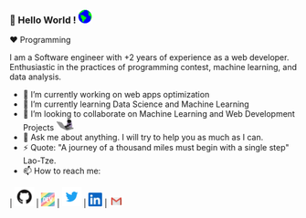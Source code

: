
### 👋 Hello World !  <img src="https://github.com/sebaslherrera/sebaslherrera/blob/master/media/Earth.gif" width="24px">
  
:heart: Programming
  
I am a Software engineer with +2 years of experience as a web developer. Enthusiastic in the practices of programming contest, machine learning, and data analysis. 

- 🔭 I’m currently working on web apps optimization
- 🌱 I’m currently learning Data Science and Machine Learning
- 👯 I’m looking to collaborate on Machine Learning and Web Development Projects <img src="https://github.com/sebaslherrera/sebaslherrera/blob/master/media/giphy.webp" width="30">
- 💬 Ask me about anything. I will try to help you as much as I can.
- ⚡ Quote: "A journey of a thousand miles must begin with a single step" Lao-Tze.
- 📫 How to reach me:

| [<img src="https://github.com/sebaslherrera/sebaslherrera/blob/master/media/github.png" alt="github logo" width="34">](https://github.com/sebaslherrera) |  [<img src="https://github.com/sebaslherrera/sebaslherrera/blob/master/media/dev.png" alt="dev logo" width="24">](https://dev.to/sebaslherrera) |  [<img src="https://github.com/sebaslherrera/sebaslherrera/blob/master/media/twitter.png" alt="twitter logo" width="34">](https://twitter.com/sebaslherrera) |  [<img src="https://github.com/sebaslherrera/sebaslherrera/blob/master/media/linkedin.jpeg" alt="linkedin logo" width="24">](https://www.linkedin.com/in/sebaslherrera/) |  [<img src="https://github.com/sebaslherrera/sebaslherrera/blob/master/media/gmail.jpeg" alt="gmail logo" width="24">](mailto:sebaslhdev@gmail.com)


<!--
**sebaslherrera/sebaslherrera** is a ✨ _special_ ✨ repository because its `README.md` (this file) appears on your GitHub profile.

Here are some ideas to get you started:

- 🔭 I’m currently working on ...
- 🌱 I’m currently learning ...
- 👯 I’m looking to collaborate on ...
- 🤔 I’m looking for help with ...
- 💬 Ask me about ...
- 📫 How to reach me: ...
- 😄 Pronouns: ...
- ⚡ Fun fact: ...
-->
